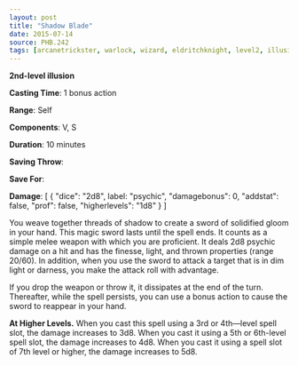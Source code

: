 ```yaml
---
layout: post
title: "Shadow Blade"
date: 2015-07-14
source: PHB.242
tags: [arcanetrickster, warlock, wizard, eldritchknight, level2, illusion]
---
```


**2nd-level illusion**

**Casting Time**: 1 bonus action

**Range**: Self

**Components**: V, S

**Duration**: 10 minutes

**Saving Throw**:

**Save For**:

**Damage**: [ { "dice": "2d8", label: "psychic", "damagebonus": 0, "addstat": false, "prof": false, "higherlevels": "1d8" } ]

You weave together threads of shadow to create a sword of solidified gloom in your hand. This magic sword lasts until the spell ends. It counts as a simple melee weapon with which you are proficient. It deals 2d8 psychic damage on a hit and has the finesse, light, and thrown properties (range 20/60). In addition, when you use the sword to attack a target that is in dim light or darness, you make the attack roll with advantage.

If you drop the weapon or throw it, it dissipates at the end of the turn. Thereafter, while the spell persists, you can use a bonus action to cause the sword to reappear in your hand.

**At Higher Levels.** When you cast this spell using a 3rd or 4th—level spell slot, the damage increases to 3d8. When you cast it using a 5th or 6th-level spell slot, the damage increases to 4d8. When you cast it using a spell slot of 7th level or higher, the damage increases to 5d8.
